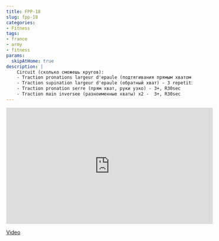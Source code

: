 ```yaml
---
title: FPP-18
slug: fpp-18
categories:
- Fitness
tags:
- france
- army
- fitness
params:
  skipAtHome: true
description: |
    Circuit (сколько сможешь кругов):
    - Traction pronations largeur d'epaule (подтягивания прямым хватом на ширине плеч) - 3+, R30sec
    - Traction supination largeur d'epaule (обратный хват) - 3 repetitions et plus si mon niveau le permet (3 повторения и более, если мой уровень позволяет это), 3+ R30sec
    - Traction pronation serre (прям хват, руки узко) - 3+, R30sec
    - Traction main inversee (разноименные хваты) x2 -  3+, R30sec
---
```

<iframe width="560" height="315" src="https://www.youtube.com/embed/f5nsF4yn6NQ?si=QehNZsolqls0taWi" title="YouTube video player" frameborder="0" allow="accelerometer; autoplay; clipboard-write; encrypted-media; gyroscope; picture-in-picture; web-share" allowfullscreen></iframe>

[Video](https://youtu.be/f5nsF4yn6NQ?si=QehNZsolqls0taWi)

